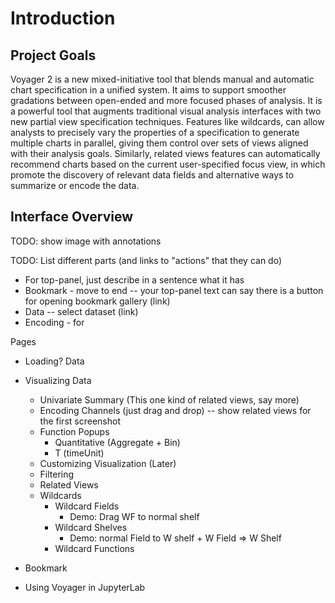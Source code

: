 # Introduction

## Project Goals

Voyager 2 is a new mixed-initiative tool that blends manual and automatic chart specification in a unified system. It aims to support smoother gradations between open-ended and more focused phases of analysis. It is a powerful tool that augments traditional visual analysis interfaces with two new partial view specification techniques. Features like wildcards, can allow analysts to precisely vary the properties of a specification to generate multiple charts in parallel, giving them control over sets of views aligned with their analysis goals. Similarly, related views features can automatically recommend charts based on the current user-specified focus view, in which promote the discovery of relevant data fields and alternative ways to summarize or encode the data.

## Interface Overview

TODO: show image with annotations

TODO: List different parts (and links to "actions" that they can do)

- For top-panel, just describe in a sentence what it has
- Bookmark - move to end -- your top-panel text can say there is a button for opening bookmark gallery (link)
- Data -- select dataset (link)
- Encoding - for 



Pages
- Loading? Data
- Visualizing Data
  - Univariate Summary (This one kind of related views, say more)
  - Encoding Channels (just drag and drop) -- show related views for the first screenshot
  - Function Popups
    - Quantitative (Aggregate + Bin)
    - T (timeUnit)
  - Customizing Visualization (Later)
  - Filtering
  - Related Views
  - Wildcards
    - Wildcard Fields
      - Demo: Drag WF to normal shelf
    - Wildcard Shelves
      - Demo: normal Field to W shelf + W Field => W Shelf
    - Wildcard Functions
      
- Bookmark
- Using Voyager in JupyterLab

